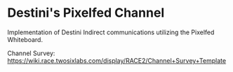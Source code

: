 # Destini's Pixelfed Channel

Implementation of Destini Indirect communications utilizing the Pixelfed Whiteboard.

Channel Survey: https://wiki.race.twosixlabs.com/display/RACE2/Channel+Survey+Template

